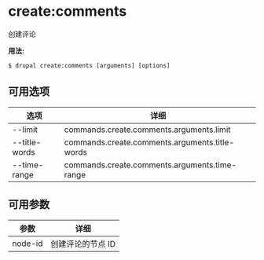 # create:comments
创建评论

**用法:**
```
$ drupal create:comments [arguments] [options] 
```

## 可用选项
选项 | 详细
-------|-------------
--limit | commands.create.comments.arguments.limit
--title-words | commands.create.comments.arguments.title-words
--time-range | commands.create.comments.arguments.time-range

## 可用参数
参数 | 详细
---------|-------------
node-id | 创建评论的节点 ID
